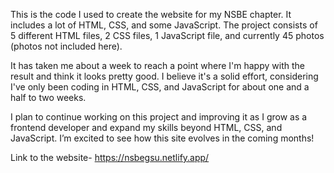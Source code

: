 This is the code I used to create the website for my NSBE chapter. It includes a lot of HTML, CSS, and some JavaScript. The project consists of 5 different HTML files, 2 CSS files, 1 JavaScript file, and currently 45 photos (photos not included here).

It has taken me about a week to reach a point where I'm happy with the result and think it looks pretty good. I believe it's a solid effort, considering I've only been coding in HTML, CSS, and JavaScript for about one and a half to two weeks.

I plan to continue working on this project and improving it as I grow as a frontend developer and expand my skills beyond HTML, CSS, and JavaScript. I’m excited to see how this site evolves in the coming months!

Link to the website- https://nsbegsu.netlify.app/
